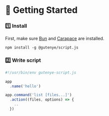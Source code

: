 # 🚀 Getting Started

### 1️⃣ Install

First, make sure [Bun](https://bun.sh) and [Carapace](https://github.com/carapace-sh/carapace-bin) are installed.

```
npm install -g @gutenye/script.js
```

### 2️⃣ Write script

```ts
#!/usr/bin/env gutenye-script.js

app
  .name('hello')

app.command('list [files...]')
  .action((files, options) => {
    ..
  })

```